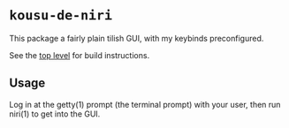# `kousu-de-niri`

This package a fairly plain tilish GUI,
with my keybinds preconfigured.

See the [top level](../README.md) for build instructions.

## Usage

Log in at the getty(1) prompt (the terminal prompt) with your user,
then run niri(1) to get into the GUI.

